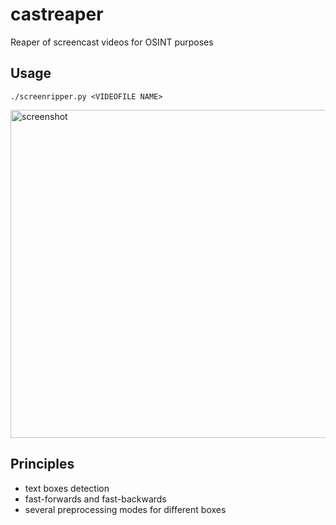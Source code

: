 # castreaper

Reaper of screencast videos for OSINT purposes

## Usage

`./screenripper.py <VIDEOFILE NAME>`

<img width="525" alt="screenshot" src="https://user-images.githubusercontent.com/31013580/236694633-ad124bdf-13ba-448a-98a1-3e4cc71b95be.png">

## Principles

- text boxes detection
- fast-forwards and fast-backwards
- several preprocessing modes for different boxes

